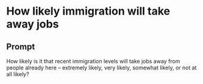 # How likely immigration will take away jobs

## Prompt
How likely is it that recent immigration levels will take jobs away from people already here – extremely likely, very likely, somewhat likely, or not at all likely?
